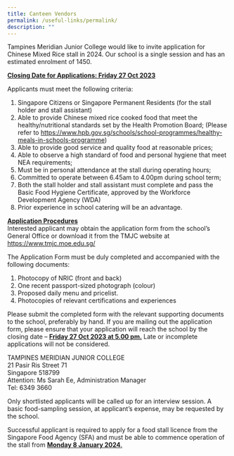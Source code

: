 ```yaml
---
title: Canteen Vendors
permalink: /useful-links/permalink/
description: ""
---
```

Tampines Meridian Junior College would like to invite application for Chinese Mixed Rice stall in 2024.  Our school is a single session and has an estimated enrolment of 1450.

<u>**Closing Date for Applications: Friday 27 Oct 2023**</u>

Applicants must meet the following criteria:<br>
1)	Singapore Citizens or Singapore Permanent Residents (for the stall holder and stall assistant)<br>
2)	Able to provide Chinese mixed rice cooked food that meet the healthy/nutritional standards set by the Health Promotion Board; (Please refer to https://www.hpb.gov.sg/schools/school-programmes/healthy-meals-in-schools-programme)<br>
3) Able to provide good service and quality food at reasonable prices;<br>
4) Able to observe a high standard of food and personal hygiene that meet NEA requirements; <br>
5)	Must be in personal attendance at the stall during operating hours;<br>
6)	Committed to operate between 6.45am to 4.00pm during school term;<br>
7)	Both the stall holder and stall assistant must complete and pass the Basic Food Hygiene Certificate, approved by the Workforce Development Agency (WDA)<br>
8)	Prior experience in school catering will be an advantage.

<u>**Application Procedures**</u><br>
Interested applicant may obtain the application form from the school’s General Office or download it from the TMJC website at https://www.tmjc.moe.edu.sg/

The Application Form must be duly completed and accompanied with the following documents:<br>
1)	Photocopy of NRIC (front and back)<br>
2)	One recent passport-sized photograph (colour)<br>
3)	Proposed daily menu and pricelist.<br>
4)	Photocopies of relevant certifications and experiences

Please submit the completed form with the relevant supporting documents to the school, preferably by hand. If you are mailing out the application form, please ensure that your application will reach the school by the closing date – **<u>Friday 27 Oct 2023 at 5.00 pm.**</u> Late or incomplete applications will not be considered.

TAMPINES MERIDIAN JUNIOR COLLEGE<br>
21 Pasir Ris Street 71<br>
Singapore 518799<br>
Attention: Ms Sarah Ee, Administration Manager<br>
Tel: 6349 3660<br>

Only shortlisted applicants will be called up for an interview session. A basic food-sampling session, at applicant’s expense, may be requested by the school. 

Successful applicant is required to apply for a food stall licence from the Singapore Food Agency (SFA) and must be able to commence operation of the stall from <u>**Monday 8 January 2024**.</u>